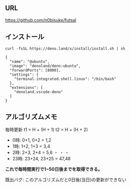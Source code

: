 
## URL

https://github.com/n0bisuke/futsal

## インストール
```
curl -fsSL https://deno.land/x/install/install.sh | sh
```



```
{
  "name": "@ubuntu",
  "image": "denoland/deno:ubuntu",
  "forwardPorts": [8000],
  "settings": {
    "terminal.integrated.shell.linux": "/bin/bash"
  },
  "extensions": [
    "denoland.vscode-deno"
  ]
}
```

## アルゴリズムメモ

毎時更新 
t1 = H + (H + 1)
t2 = H + (H + 2)

- 0時: 0+1, 0+2 = 1,2
- 1時: 1+2, 1+3 = 3,4
- 2時: 2+3, 2+4 = 5,6
・
・
・
- 23時: 23+24, 23+25 = 47,48

**これで毎時間実行で1~50日後までを取得できる。**

既出バグ: このアルゴリズムだと0日後(当日)の更新ができない

